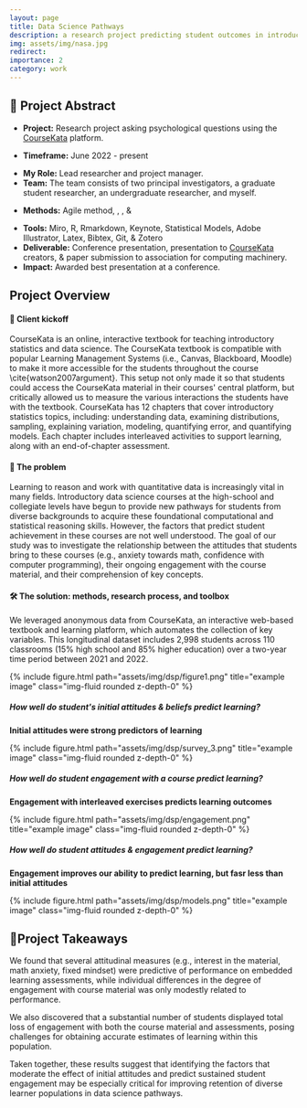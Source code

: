 ```yaml
---
layout: page
title: Data Science Pathways
description: a research project predicting student outcomes in introductory data science courses
img: assets/img/nasa.jpg
redirect: 
importance: 2
category: work
---
```

<!--Abstract-->
## 📌 **Project Abstract** 
<!--2. Client/Company/Project type-->
- **Project:** Research project asking psychological questions using the [CourseKata](https://coursekata.org/) platform. 
<!--3. Project date (When did you work on the project)-->
- **Timeframe:** June 2022 - present
<!--4. Your role (What you were responsible for on the project)-->
- **My Role:** Lead researcher and project manager.
- **Team:** The team consists of two principal investigators, a graduate student researcher, an undergraduate researcher, and myself.
<!--UX methods-->
- **Methods:** Agile method, [](#user-req-int), [](#user-tasks), & [](#user-exp-ques)
<!--logos-->
- **Tools:** Miro, R, Rmarkdown, Keynote, Statistical Models, Adobe Illustrator, Latex, Bibtex, Git, & Zotero  
- **Deliverable:** Conference presentation, presentation to [CourseKata](https://coursekata.org/) creators, & paper submission to association for computing machinery.
- **Impact:** Awarded best presentation at a conference. 

## **Project Overview**
#### 🚀 Client kickoff 
CourseKata is an online, interactive textbook for teaching introductory statistics and data science. 
The CourseKata textbook is compatible with popular Learning Management Systems (i.e., Canvas, Blackboard, Moodle) to make it more accessible for the students throughout the course \cite{watson2007argument}. 
This setup not only made it so that students could access the CourseKata material in their courses' central platform, but critically allowed us to measure the various interactions the students have with the textbook. 
CourseKata has 12 chapters that cover introductory statistics topics, including: understanding data, examining distributions, sampling, explaining variation, modeling, quantifying error, and quantifying models. 
Each chapter includes interleaved activities to support learning, along with an end-of-chapter assessment. 

#### 🔎 The problem
Learning to reason and work with quantitative data is increasingly vital in many fields. Introductory data science courses at the high-school and collegiate levels have begun to provide new pathways for students from diverse backgrounds to acquire these foundational computational and statistical reasoning skills.
However, the factors that predict student achievement in these courses are not well understood. 
The goal of our study was to investigate the relationship between the attitudes that students bring to these courses (e.g., anxiety towards math, confidence with computer programming), their ongoing engagement with the course material, and their comprehension of key concepts. 


#### 🛠️  The solution: methods, research process, and toolbox 
We leveraged anonymous data from CourseKata, an interactive web-based textbook and learning platform, which automates the collection of key variables.
This longitudinal dataset includes 2,998 students across 110 classrooms (15\% high school and 85\% higher education) over a two-year time period between 2021 and 2022. 
<br />
<div class="row">
    <div class="col-sm mt-3 mt-md-0">
        {% include figure.html path="assets/img/dsp/figure1.png" title="example image" class="img-fluid rounded z-depth-0" %}
    </div>
</div>


##### How well do student's initial attitudes & beliefs predict learning?
**Initial attitudes were strong predictors of learning**
<div class="row">
    <div class="col-sm mt-3 mt-md-0">
        {% include figure.html path="assets/img/dsp/survey_3.png" title="example image" class="img-fluid rounded z-depth-0" %}
    </div>
</div>

<!--<div class="caption">
    Caption photos easily. On the left, a road goes through a tunnel. Middle, leaves artistically fall in a hipster photoshoot. Right, in another hipster photoshoot, a lumberjack grasps a handful of pine needles.
</div>--> 



##### How well do student engagement with a course predict learning?
**Engagement with interleaved exercises predicts learning outcomes**

<div class="row">
    <div class="col-sm mt-3 mt-md-0">
        {% include figure.html path="assets/img/dsp/engagement.png" title="example image" class="img-fluid rounded z-depth-0" %}
    </div>
</div>

##### How well do student attitudes & engagement predict learning?
**Engagement improves our ability to predict learning, but fasr less than initial attitudes**
<div class="row">
    <div class="col-sm mt-3 mt-md-0">
        {% include figure.html path="assets/img/dsp/models.png" title="example image" class="img-fluid rounded z-depth-0" %}
    </div>
</div>

## 💭**Project Takeaways**
We found that several attitudinal measures (e.g., interest in the material, math anxiety, fixed mindset) were predictive of performance on embedded learning assessments, while individual differences in the degree of engagement with course material was only modestly related to performance.

We also discovered that a substantial number of students displayed total loss of engagement with both the course material and assessments, posing challenges for obtaining accurate estimates of learning within this population. 

Taken together, these results suggest that identifying the factors that moderate the effect of initial attitudes and predict sustained student engagement may be especially critical for improving retention of diverse learner populations in data science pathways.

<!---## How you collaborate with your key stakeholders
XX 
#### project management methodologies/ Collaboration method 
xx
Timelines, gather buyin, stakeholders, updated

## Decisions you made during the projects you are presenting (and why)
XX


## 💭 What you'd do differently if you could do a project all over again 
Xx 
### Next steps---> 

